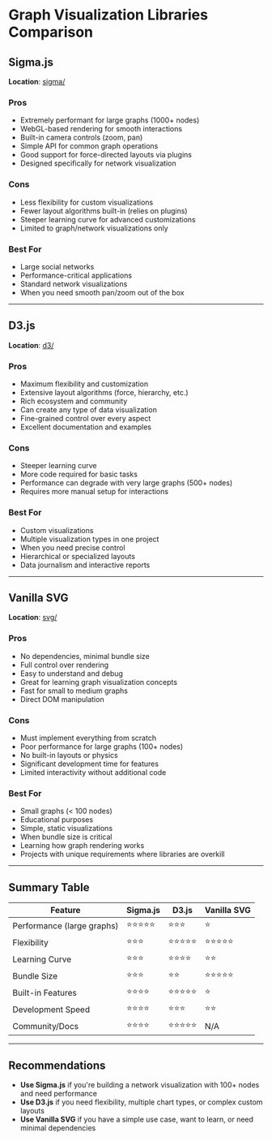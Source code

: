 # Graph Visualization Libraries Comparison

## Sigma.js

**Location**: [sigma/](sigma/)

### Pros
- Extremely performant for large graphs (1000+ nodes)
- WebGL-based rendering for smooth interactions
- Built-in camera controls (zoom, pan)
- Simple API for common graph operations
- Good support for force-directed layouts via plugins
- Designed specifically for network visualization

### Cons
- Less flexibility for custom visualizations
- Fewer layout algorithms built-in (relies on plugins)
- Steeper learning curve for advanced customizations
- Limited to graph/network visualizations only

### Best For
- Large social networks
- Performance-critical applications
- Standard network visualizations
- When you need smooth pan/zoom out of the box

---

## D3.js

**Location**: [d3/](d3/)

### Pros
- Maximum flexibility and customization
- Extensive layout algorithms (force, hierarchy, etc.)
- Rich ecosystem and community
- Can create any type of data visualization
- Fine-grained control over every aspect
- Excellent documentation and examples

### Cons
- Steeper learning curve
- More code required for basic tasks
- Performance can degrade with very large graphs (500+ nodes)
- Requires more manual setup for interactions

### Best For
- Custom visualizations
- Multiple visualization types in one project
- When you need precise control
- Hierarchical or specialized layouts
- Data journalism and interactive reports

---

## Vanilla SVG

**Location**: [svg/](svg/)

### Pros
- No dependencies, minimal bundle size
- Full control over rendering
- Easy to understand and debug
- Great for learning graph visualization concepts
- Fast for small to medium graphs
- Direct DOM manipulation

### Cons
- Must implement everything from scratch
- Poor performance for large graphs (100+ nodes)
- No built-in layouts or physics
- Significant development time for features
- Limited interactivity without additional code

### Best For
- Small graphs (< 100 nodes)
- Educational purposes
- Simple, static visualizations
- When bundle size is critical
- Learning how graph rendering works
- Projects with unique requirements where libraries are overkill

---

## Summary Table

| Feature | Sigma.js | D3.js | Vanilla SVG |
|---------|----------|-------|-------------|
| Performance (large graphs) | ⭐⭐⭐⭐⭐ | ⭐⭐⭐ | ⭐ |
| Flexibility | ⭐⭐⭐ | ⭐⭐⭐⭐⭐ | ⭐⭐⭐⭐⭐ |
| Learning Curve | ⭐⭐⭐ | ⭐⭐⭐⭐ | ⭐⭐ |
| Bundle Size | ⭐⭐⭐ | ⭐⭐ | ⭐⭐⭐⭐⭐ |
| Built-in Features | ⭐⭐⭐⭐ | ⭐⭐⭐⭐⭐ | ⭐ |
| Development Speed | ⭐⭐⭐⭐ | ⭐⭐⭐ | ⭐⭐ |
| Community/Docs | ⭐⭐⭐⭐ | ⭐⭐⭐⭐⭐ | N/A |

---

## Recommendations

- **Use Sigma.js** if you're building a network visualization with 100+ nodes and need performance
- **Use D3.js** if you need flexibility, multiple chart types, or complex custom layouts
- **Use Vanilla SVG** if you have a simple use case, want to learn, or need minimal dependencies
